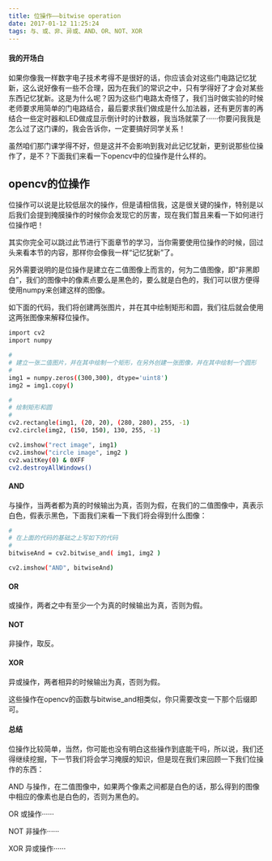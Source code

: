 ```yaml
---
title: 位操作——bitwise operation
date: 2017-01-12 11:25:24
tags: 与、或、非、异或、AND、OR、NOT、XOR
---
```


#### 我的开场白

如果你像我一样数字电子技术考得不是很好的话，你应该会对这些门电路记忆犹新，这么说好像有一些不合理，因为在我们的常识之中，只有学得好了才会对某些东西记忆犹新。这是为什么呢？因为这些门电路太奇怪了，我们当时做实验的时候老师要求用简单的门电路结合，最后要求我们做成是什么加法器，还有更厉害的再结合一些定时器和LED做成显示倒计时的计数器，我当场就蒙了······你要问我我是怎么过了这门课的，我会告诉你，一定要搞好同学关系！

虽然咱们那门课学得不好，但是这并不会影响到我对此记忆犹新，更别说那些位操作了，是不？下面我们来看一下opencv中的位操作是什么样的。

## opencv的位操作

位操作可以说是比较低层次的操作，但是请相信我，这是很关键的操作，特别是以后我们会提到掩膜操作的时候你会发现它的厉害，现在我们暂且来看一下如何进行位操作吧！

其实你完全可以跳过此节进行下面章节的学习，当你需要使用位操作的时候，回过头来看本节的内容，那样你会像我一样“记忆犹新”了。

另外需要说明的是位操作是建立在二值图像上而言的，何为二值图像，即“非黑即白”，我们的图像中的像素点要么是黑色的，要么就是白色的，我们可以很方便得使用numpy来创建这样的图像。

如下面的代码，我们将创建两张图片，并在其中绘制矩形和圆，我们往后就会使用这两张图像来解释位操作。

```bash
import cv2
import numpy

#
# 建立一张二值图片，并在其中绘制一个矩形，在另外创建一张图像，并在其中绘制一个圆形
#
img1 = numpy.zeros((300,300), dtype='uint8')
img2 = img1.copy()

#
# 绘制矩形和圆
#
cv2.rectangle(img1, (20, 20), (280, 280), 255, -1)
cv2.circle(img2, (150, 150), 130, 255, -1)

cv2.imshow("rect image", img1)
cv2.imshow("circle image", img2 )
cv2.waitKey(0) & 0XFF
cv2.destroyAllWindows()
```

#### AND

与操作，当两者都为真的时候输出为真，否则为假，在我们的二值图像中，真表示白色，假表示黑色，下面我们来看一下我们将会得到什么图像：

```bash
#
# 在上面的代码的基础之上写如下的代码
#
bitwiseAnd = cv2.bitwise_and( img1, img2 )

cv2.imshow("AND", bitwiseAnd)
```

#### OR 

或操作，两者之中有至少一个为真的时候输出为真，否则为假。

#### NOT

非操作，取反。

#### XOR

异或操作，两者相异的时候输出为真，否则为假。

这些操作在opencv的函数与bitwise_and相类似，你只需要改变一下那个后缀即可。

#### 总结

位操作比较简单，当然，你可能也没有明白这些操作到底能干吗，所以说，我们还得继续挖掘，下一节我们将会学习掩膜的知识，但是现在我们来回顾一下我们位操作的东西：

AND 与操作，在二值图像中，如果两个像素之间都是白色的话，那么得到的图像中相应的像素也是白色的，否则为黑色的。

OR 或操作······

NOT 非操作······

XOR 异或操作······